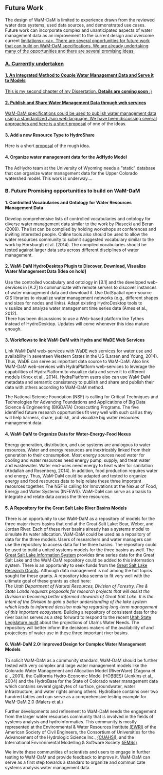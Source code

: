 ## Future Work

The design of WaM-DaM is limited to experience drawn from the reviewed water data systems, used data sources, and demonstrated use cases. Future work can incorporate complex and unanticipated aspects of water management data as an improvement to the current design and overcome current <a href="https://github.com/amabdallah/WaM-DaM/blob/master/01Documentation/03Limitations_FutureWork/Limitations.md" target="_blank">limitations> <a\>. There are several opportunities for future work that can build on WaM-DaM specifications. We are already undertaking many of the opportunities and there are several promising ideas.

### A. Currently undertaken 

#### 1. An Integrated Method to Couple Water Management Data and Serve it to Models
This is my second chapter of my Dissertation. **Details are coming soon** :) 

#### 2. Publish and Share Water Management Data through web services 
WaM-DaM specifications could be used to publish water management data using a standardized Json web language. We have been discussing several approaches and here is a short [proposal](https://github.com/amabdallah/WaM-DaM/blob/master/01Documentation/03Limitations_FutureWork/Publish_ShareData.docx) of one of the ideas.

#### 3. Add a new Resource Type to HydroShare 
Here is a short [proposal](https://github.com/amabdallah/WaM-DaM/blob/master/01Documentation/03Limitations_FutureWork/WaM_DaM_HydroShare_Linkage.docx) of the rough idea. 

#### 4. Organize water management data for the AdHydo Model    
The AdHydro team at the University of Wyoming needs a "static" database that can organize water management data for the Upper Colorado watershed model. This work is underway....   

### B. Future Promising opportunities to build on WaM-DaM

#### 1. Controlled Vocabularies and Ontology for Water Resources Management Data   
Develop comprehensive lists of controlled vocabularies and ontology for diverse water management data similar to the work by Piasecki and Beran (2009). The list can be complied by holding workshops at conferences and inviting interested people. Online tools also should be used to allow the water resources community to submit suggested vocabulary similar to the work by Horsburgh et al. (2014). The compiled vocabularies should be tested against larger data sets across different disciplines of water management.    

#### 2. WaM-DaM HydroDesktop Plugin to Discover, Download, Visualize Water Management Data [Idea on hold]
Use the controlled vocabulary and ontology in [B.1] and the developed web-services in [A.2] to communicate with remote servers to discover instances of water management data and download it. Use DotSpatial open-source GIS libraries to visualize water management networks (e.g., different shapes and sizes for nodes and links). Adapt existing HydroDesktop tools to visualize and analyze water management time series data (Ames et al., 2012).   
There has been discussions to use a Web-based platform like Tythes instead of HydroDesktop. Updates will come whenever this idea mature enough.

#### 3. Workflows to link WaM-DaM with Hydra and WaDE Web Services
Link WaM-DaM web-services with WaDE web services for water use and availability in seventeen Western States in the US (Larsen and Young, 2014). Thus, WaDE can serve as important data source to WaM-DaM. Also link WaM-DaM web-services with HydraPlatform web-services to leverage the capabilities of HydraPlatform to visualize data and serve it to different models (Knox et al., 2014). HydraPlatform users also can use WaM-DaM metadata and semantic consistency to publish and share and publish their data with others according to WaM-DaM method.

The National Science Foundation (NSF) is calling for Critical Techniques and Technologies for Advancing Foundations and Applications of Big Data Science & Engineering (BIGDATA) Crosscutting Programs. The five identified future research opportunities fit very well with such call as they will help harness, share, publish, and visualize big water resources management data.

#### 4. WaM-DaM to Organize Data for Water-Energy-Food Nexus 
Energy generation, distribution, and use systems are analogous to water resources. Water and energy resources are inextricably linked from their generation to their consumption. Most energy sources need water for cooling and water resources need energy pump, supply, and treat water and wastewater. Water end-uses need energy to heat water for sanitation (Abdallah and Rosenberg, 2014). In addition, food production requires water and energy. Thus, WaM-DaM could be adapted and tested to organize energy and food resources data to help relate these three important resources together.
The NSF is calling for Innovations at the Nexus of Food, Energy and Water Systems (INFEWS). WaM-DaM can serve as a basis to integrate and relate data across the three resources.     


#### 5. A Repository for the Great Salt Lake River Basins Models  
There is an opportunity to use WaM-DaM as a repository of models for the three major rivers basins that end at the Great Salt Lake: Bear, Weber, and Jordan River. Each of these river basins already has a systems model to simulate its water allocation. WaM-DaM could be used as a repository of data for the three models. Users of researchers and water managers can use the repository to access data for the three basins. The repository could be used to build a united systems models for the three basins as well. The <a href="http://greatsaltlakeinfo.org/" target="_blank">Great Salt Lake Information System</a> provides time series data for the Great Salt Lake and the WaM-DaM repository could be added to this information system. There is an opportunity to seek funds from the <a href="http://ffsl.utah.gov/index.php/grant-programs/state-lands-research-grants" target="_blank">Great Salt Lake Research Grants</a>. Although data management is not among the hot topics sought for these grants. A repository idea seems to fit very well with the ultimate goal of these grants as cited here:    
*The Utah Department of Natural Resources, Division of Forestry, Fire & State Lands requests proposals for research projects that will assist the Division in becoming better informed stewards of Great Salt Lake. It is the intent of the Division to gain a better understanding of the lake system which leads to informed decision making regarding long-term management of this important ecosystem.* Building a repository of consistent data for the river basins serves as a step forward to respond to the recent [Utah State Legislature audit](http://le.utah.gov/audit/15_01rpt.pdf) about the projections of Utah's Water Needs. The repository will better inform the decisions makers of the availability of and projections of water use in these three important river basins.

#### 6. WaM-DaM 2.0: Improved Design for Complex Water Management Models 
To solicit WaM-DaM as a community standard, WaM-DaM should be further tested with very complex and large water management models like the Colorado Water Management and Allocation Model (RiverWare) (Zagona et al., 2001), the California Hydro-Economic Model (HOBBES) (Jenkins et al., 2004) and the HydroBase for the State of Colorado water management data which contains several gigabytes of surface, groundwater, water infrastructure, and water rights among others. HydroBase contains over two hundred tables and can serve as a comprehensive testing example for WaM-DaM 2.0 (Malers et al.)

Further developments and refinement to WaM-DaM needs the engagement from the larger water resources community that is involved in the fields of systems analysis and hydroinformatics. This community is mostly represented at the Environmental & Water Resources Institute <a href="http://www.asce.org/environmental-and-water-resources-engineering/environmental-and-water-resources-institute/" target="_blank">(EWRI)</a> of the American Society of Civil Engineers, the Consortium of Universities for the Advancement of the Hydrologic Science Inc., <a href="https://www.cuahsi.org/" target="_blank">(CUAHSI)</a>, and the International Environmental Modelling & Software Society <a href="http://www.iemss.org/society/" target="_blank">(iEMSs)</a>

We invite these communities of scientists and users to engage in further testing to WaM-DaM and provide feedback to improve it. WaM-DaM can serve as a first step towards a standard to organize and communicate systems analysis water management data. 
